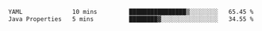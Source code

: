 <!--START_SECTION:waka-->

```txt
YAML              10 mins         ████████████████▒░░░░░░░░   65.45 %
Java Properties   5 mins          ████████▓░░░░░░░░░░░░░░░░   34.55 %
```

<!--END_SECTION:waka-->

